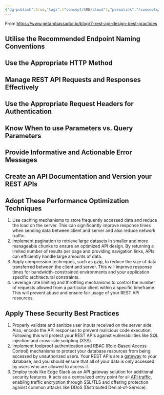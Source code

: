 ```yaml
---
{"dg-publish":true,"tags":["concept/SRE/cloud"],"permalink":"/concepts/api-guidelines/","dgPassFrontmatter":true}
---
```




From https://www.getambassador.io/blog/7-rest-api-design-best-practices
## Utilise the Recommended Endpoint Naming Conventions
## Use the Appropriate HTTP Method
## Manage REST API Requests and Responses Effectively
## Use the Appropriate Request Headers for Authentication
## Know When to use Parameters vs. Query Parameters
## Provide Informative and Actionable Error Messages
## Create an API Documentation and Version your REST APIs
## Adopt These Performance Optimization Techniques
1. Use caching mechanisms to store frequently accessed data and reduce the load on the server. This can significantly improve response times when sending data between client and server and also reduce network traffic.
2. Implement pagination to retrieve large datasets in smaller and more manageable chunks to ensure an optimized API design. By returning a limited number of results per page and providing navigation links, APIs can efficiently handle large amounts of data.
3. Apply compression techniques, such as gzip, to reduce the size of data transferred between the client and server. This will improve response times for bandwidth-constrained environments and your application specific architectural constraints.
4. Leverage rate limiting and throttling mechanisms to control the number of requests allowed from a particular client within a specific timeframe. This will prevent abuse and ensure fair usage of your REST API resources.
## Apply These Security Best Practices
1. Properly validate and sanitize user inputs received on the server side. Also, encode the API responses to prevent malicious code execution. Following this will protect your REST APIs against vulnerabilities like SQL injection and cross-site scripting (XSS).
2. Implement foolproof authentication and RBAC (Role-Based Access Control) mechanisms to protect your database resources from being accessed by unauthorized users. Your REST APIs are a [gateway](https://www.getambassador.io/docs/edge-stack/latest/topics/using/gateway-api/) to your database, and you should ensure that all of your data is only accessed by users who are allowed to access it.
3. Employ tools like Edge Stack as an API gateway solution for additional security features. It acts as a centralized entry point for all [API traffic](https://www.getambassador.io/products/edge-stack/api-gateway/traffic-management), enabling traffic encryption through SSL/TLS and offering protection against common attacks like DDoS (Distributed Denial-of-Service).